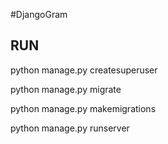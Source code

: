 #DjangoGram


## RUN

python manage.py createsuperuser

python manage.py migrate

python manage.py makemigrations

python manage.py runserver